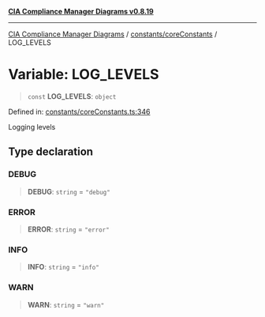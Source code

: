 [**CIA Compliance Manager Diagrams v0.8.19**](../../../README.md)

***

[CIA Compliance Manager Diagrams](../../../modules.md) / [constants/coreConstants](../README.md) / LOG\_LEVELS

# Variable: LOG\_LEVELS

> `const` **LOG\_LEVELS**: `object`

Defined in: [constants/coreConstants.ts:346](https://github.com/Hack23/cia-compliance-manager/blob/8a17389ebf0d2a027875b835eec814811b99abcc/src/constants/coreConstants.ts#L346)

Logging levels

## Type declaration

### DEBUG

> **DEBUG**: `string` = `"debug"`

### ERROR

> **ERROR**: `string` = `"error"`

### INFO

> **INFO**: `string` = `"info"`

### WARN

> **WARN**: `string` = `"warn"`
